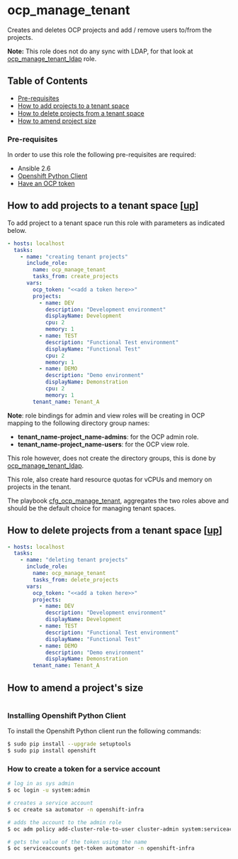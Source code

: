 # ocp_manage_tenant

Creates and deletes OCP projects and add / remove users to/from the projects.

**Note:** This role does not do any sync with LDAP, for that look at [ocp_manage_tenant_ldap](../ocp_manage_tenant_ldap) role.

<a name="toc"></a>
## Table of Contents 

- [Pre-requisites](#prereqs)
- [How to add projects to a tenant space](#add-projects)
- [How to delete projects from a tenant space](#delete-projects)
- [How to amend project size](#amend-project-size)

<a name="prereqs"></a>
### Pre-requisites 

In order to use this role the following pre-requisites are required:

- Ansible 2.6
- [Openshift Python Client](#openshift-python-client)
- [Have an OCP token](#ocp-token) 

<a name="add_projects"></a>
## How to add projects to a tenant space [[up](#toc)]

To add project to a tenant space run this role with parameters as indicated below.

```yaml
- hosts: localhost
  tasks: 
    - name: "creating tenant projects"
      include_role: 
        name: ocp_manage_tenant
        tasks_from: create_projects
      vars: 
        ocp_token: "<<add a token here>>"
        projects: 
          - name: DEV
            description: "Development environment"
            displayName: Development
            cpu: 2
            memory: 1
          - name: TEST
            description: "Functional Test environment"
            displayName: "Functional Test"
            cpu: 2
            memory: 1
          - name: DEMO
            description: "Demo environment"
            displayName: Demonstration
            cpu: 2
            memory: 1
        tenant_name: Tenant_A
```

**Note**: role bindings for admin and view roles will be creating in OCP mapping to the following directory group names:
- **tenant_name-project_name-admins**: for the OCP admin role.
- **tenant_name-project_name-users**: for the OCP view role.

This role however, does not create the directory groups, this is done by [ocp_manage_tenant_ldap](../ocp_manage_tenant_ldap).

This role, also create hard resource quotas for vCPUs and memory on projects in the tenant.

The playbook [cfg_ocp_manage_tenant](../cfg_ocp_manage_tenant), aggregates the two roles above and should be the default choice for managing tenant spaces.

<a name="delete_projects"></a>
## How to delete projects from a tenant space [[up](#toc)]

```yaml
- hosts: localhost
  tasks: 
    - name: "deleting tenant projects"
      include_role: 
        name: ocp_manage_tenant
        tasks_from: delete_projects
      vars: 
        ocp_token: "<<add a token here>>"
        projects: 
          - name: DEV
            description: "Development environment"
            displayName: Development
          - name: TEST
            description: "Functional Test environment"
            displayName: "Functional Test"
          - name: DEMO
            description: "Demo environment"
            displayName: Demonstration
        tenant_name: Tenant_A
```

<a name="amend-project-size"></a>
## How to amend a project's size 

```yaml


```

<a name="python-client"></a>
### Installing Openshift Python Client

To install the Openshift Python client run the following commands:

```bash
$ sudo pip install --upgrade setuptools
$ sudo pip install openshift
```

<a name="ocp-token"></a>
### How to create a token for a service account

```bash
# log in as sys admin
$ oc login -u system:admin

# creates a service account
$ oc create sa automator -n openshift-infra

# adds the account to the admin role
$ oc adm policy add-cluster-role-to-user cluster-admin system:serviceaccount:openshift-infra:automator

# gets the value of the token using the name
$ oc serviceaccounts get-token automator -n openshift-infra
```
